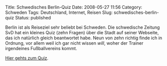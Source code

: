 Title: Schwedisches Berlin-Quiz
Date: 2008-05-27 11:56
Category: Schweden
Tags: Deutschland, Internet, Reisen
Slug: schwedisches-berlin-quiz
Status: published

Berlin ist als Reiseziel sehr beliebt bei Schweden. Die schwedische
Zeitung SvD hat ein kleines Quiz (zehn Fragen) über die Stadt auf seiner
Webseite, das ich natürlich gleich beantwortet habe. Neun von zehn
richtig finde ich in Ordnung, vor allem weil ich gar nicht wissen
*will*, woher der Trainer irgendeines Fußballvereins kommt.

[Hier gehts zum
Quiz](http://wwwc.svd.se/apps/quizen/qpage.aspx?sTid=82).

